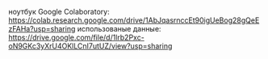 ноутбук Google Colaboratory: https://colab.research.google.com/drive/1AbJqasrnccEt90igUeBog28gQeEzFAHa?usp=sharing
использованые данные: https://drive.google.com/file/d/1lrb2Pxc-oN9GKc3yXrU4OKlLCnI7utUZ/view?usp=sharing
